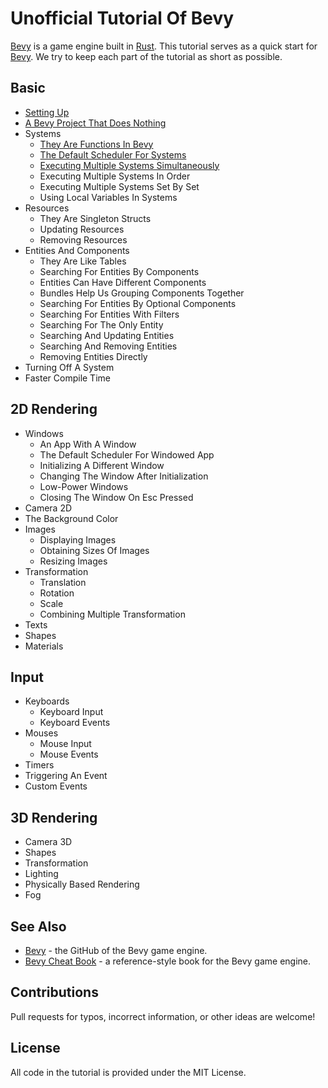# Unofficial Tutorial Of Bevy

[Bevy](https://bevyengine.org/) is a game engine built in [Rust](https://www.rust-lang.org/).
This tutorial serves as a quick start for [Bevy](https://bevyengine.org/).
We try to keep each part of the tutorial as short as possible.

## Basic

* [Setting Up](./tutorial/setting_up.md)
* [A Bevy Project That Does Nothing](./tutorial/a_bevy_project_that_does_nothing.md)
* Systems
  * [They Are Functions In Bevy](./tutorial/they_are_functions_in_bevy.md)
  * [The Default Scheduler For Systems](./tutorial/the_default_scheduler_for_systems.md)
  * [Executing Multiple Systems Simultaneously](./tutorial/executing_multiple_systems_simultaneously.md)
  * Executing Multiple Systems In Order <!-- chain, before/after, IntoSystemConfigs -->
  * Executing Multiple Systems Set By Set <!-- configure_sets, in_set, SystemSet -->
  * Using Local Variables In Systems
* Resources
  * They Are Singleton Structs
  * Updating Resources
  * Removing Resources
* Entities And Components
  * They Are Like Tables
  * Searching For Entities By Components <!-- query one or more components -->
  * Entities Can Have Different Components
  * Bundles Help Us Grouping Components Together
  * Searching For Entities By Optional Components
  * Searching For Entities With Filters <!-- without -->
  * Searching For The Only Entity <!-- get_ -->
  * Searching And Updating Entities
  * Searching And Removing Entities
  * Removing Entities Directly
* Turning Off A System <!-- run_if -->
* Faster Compile Time <!-- (remove in release) -->

## 2D Rendering

* Windows
  * An App With A Window
  * The Default Scheduler For Windowed App
  * Initializing A Different Window
  * Changing The Window After Initialization
  * Low-Power Windows
  * Closing The Window On Esc Pressed
* Camera 2D <!-- (origin, positive x y) -->
* The Background Color
* Images
  * Displaying Images
  * Obtaining Sizes Of Images
  * Resizing Images
* Transformation
  * Translation
  * Rotation
  * Scale
  * Combining Multiple Transformation
* Texts
  <!-- * (display, anchors, font, style(?)) -->
* Shapes
  <!-- * (different shapes) -->
* Materials
  <!-- * (colors, textures) -->

## Input

* Keyboards
  * Keyboard Input
  * Keyboard Events
* Mouses
  * Mouse Input
  * Mouse Events <!-- (cursor) -->
* Timers
  <!-- * (time, w/ w/o repeat) -->
* Triggering An Event <!-- (exit) -->
* Custom Events

## 3D Rendering

* Camera 3D <!-- (camera position, look at) -->
* Shapes
  <!-- * (different shapes) -->
* Transformation
  <!-- * (parent/children, despawn recursively) -->
* Lighting
* Physically Based Rendering
* Fog
<!-- * (multiple cameras, background, 2d+3d) -->

<!-- * User Interfaces -->

<!-- multiple windows/cameras -->
<!-- gizmos -->
<!-- animation -->
<!-- stages? -->
<!-- audio? -->
<!-- remove systems -->

## See Also

* [Bevy](https://github.com/bevyengine/bevy) - the GitHub of the Bevy game engine.
* [Bevy Cheat Book](https://bevy-cheatbook.github.io/) - a reference-style book for the Bevy game engine.

## Contributions

Pull requests for typos, incorrect information, or other ideas are welcome!

## License

All code in the tutorial is provided under the MIT License.
